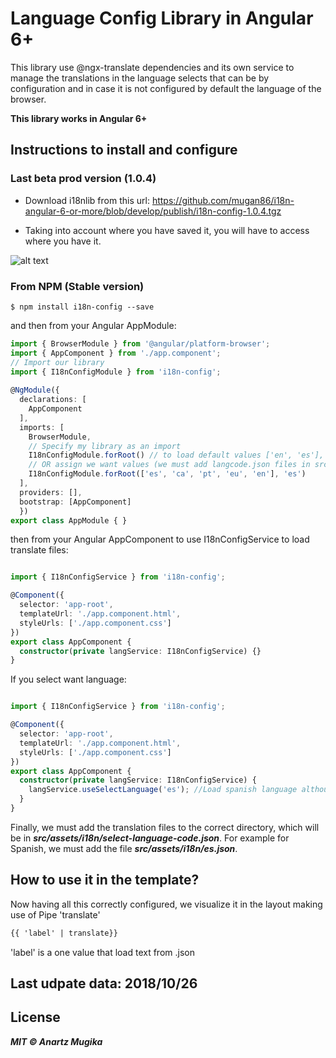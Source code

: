 # Language Config Library in Angular 6+

This library use @ngx-translate dependencies and its own service to manage the translations in the language selects that can be by configuration and in case it is not configured by default the language of the browser.

**This library works in Angular 6+**

## Instructions to install and configure

### Last beta prod version (1.0.4)

* Download i18nlib from this url: https://github.com/mugan86/i18n-angular-6-or-more/blob/develop/publish/i18n-config-1.0.4.tgz

* Taking into account where you have saved it, you will have to access where you have it.

![alt text](https://github.com/mugan86/i18n-angular-6-or-more/blob/develop/publish/i18nlib.gif)

### From NPM (Stable version)
```ssh
$ npm install i18n-config --save
```

and then from your Angular AppModule:
```typescript
import { BrowserModule } from '@angular/platform-browser';
import { AppComponent } from './app.component';
// Import our library
import { I18nConfigModule } from 'i18n-config';
 
@NgModule({
  declarations: [
    AppComponent
  ],
  imports: [
    BrowserModule,
    // Specify my library as an import
    I18nConfigModule.forRoot() // to load default values ['en', 'es'], 'es'
    // OR assign we want values (we must add langcode.json files in src/assets!!!)
    I18nConfigModule.forRoot(['es', 'ca', 'pt', 'eu', 'en'], 'es')
  ],
  providers: [],
  bootstrap: [AppComponent]
  })
export class AppModule { }
```

then from your Angular AppComponent to use I18nConfigService to load translate files:

```typescript

import { I18nConfigService } from 'i18n-config';

@Component({
  selector: 'app-root',
  templateUrl: './app.component.html',
  styleUrls: ['./app.component.css']
})
export class AppComponent {
  constructor(private langService: I18nConfigService) {}
}
```

If you select want language:

```typescript

import { I18nConfigService } from 'i18n-config';

@Component({
  selector: 'app-root',
  templateUrl: './app.component.html',
  styleUrls: ['./app.component.css']
})
export class AppComponent {
  constructor(private langService: I18nConfigService) {
    langService.useSelectLanguage('es'); //Load spanish language although i select from config basque
  }
}
```
Finally, we must add the translation files to the correct directory, which will be in ***src/assets/i18n/select-language-code.json***. For example for Spanish, we must add the file ***src/assets/i18n/es.json***.

## How to use it in the template?

Now having all this correctly configured, we visualize it in the layout making use of Pipe 'translate'

```html
{{ 'label' | translate}}
```

'label' is a one value that load text from <language-code-of-select-language>.json

## Last udpate data: 2018/10/26

## License

***MIT © Anartz Mugika***

